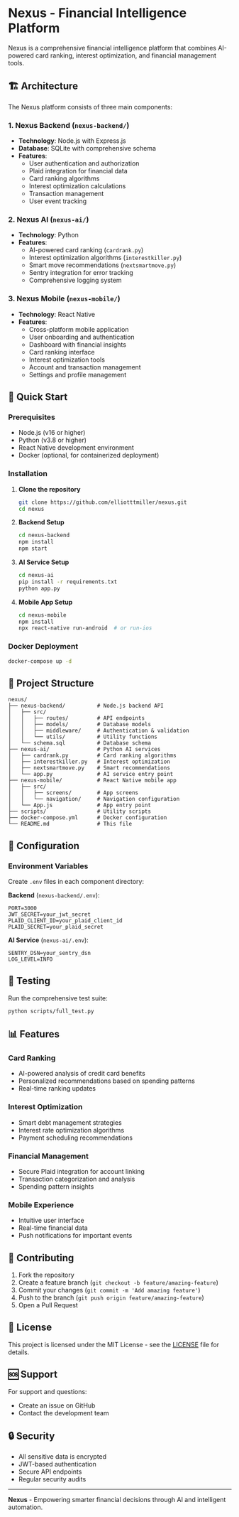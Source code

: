 # Nexus - Financial Intelligence Platform

Nexus is a comprehensive financial intelligence platform that combines AI-powered card ranking, interest optimization, and financial management tools.

## 🏗️ Architecture

The Nexus platform consists of three main components:

### 1. **Nexus Backend** (`nexus-backend/`)
- **Technology**: Node.js with Express.js
- **Database**: SQLite with comprehensive schema
- **Features**:
  - User authentication and authorization
  - Plaid integration for financial data
  - Card ranking algorithms
  - Interest optimization calculations
  - Transaction management
  - User event tracking

### 2. **Nexus AI** (`nexus-ai/`)
- **Technology**: Python
- **Features**:
  - AI-powered card ranking (`cardrank.py`)
  - Interest optimization algorithms (`interestkiller.py`)
  - Smart move recommendations (`nextsmartmove.py`)
  - Sentry integration for error tracking
  - Comprehensive logging system

### 3. **Nexus Mobile** (`nexus-mobile/`)
- **Technology**: React Native
- **Features**:
  - Cross-platform mobile application
  - User onboarding and authentication
  - Dashboard with financial insights
  - Card ranking interface
  - Interest optimization tools
  - Account and transaction management
  - Settings and profile management

## 🚀 Quick Start

### Prerequisites
- Node.js (v16 or higher)
- Python (v3.8 or higher)
- React Native development environment
- Docker (optional, for containerized deployment)

### Installation

1. **Clone the repository**
   ```bash
   git clone https://github.com/elliotttmiller/nexus.git
   cd nexus
   ```

2. **Backend Setup**
   ```bash
   cd nexus-backend
   npm install
   npm start
   ```

3. **AI Service Setup**
   ```bash
   cd nexus-ai
   pip install -r requirements.txt
   python app.py
   ```

4. **Mobile App Setup**
   ```bash
   cd nexus-mobile
   npm install
   npx react-native run-android  # or run-ios
   ```

### Docker Deployment
```bash
docker-compose up -d
```

## 📁 Project Structure

```
nexus/
├── nexus-backend/          # Node.js backend API
│   ├── src/
│   │   ├── routes/         # API endpoints
│   │   ├── models/         # Database models
│   │   ├── middleware/     # Authentication & validation
│   │   └── utils/          # Utility functions
│   └── schema.sql          # Database schema
├── nexus-ai/               # Python AI services
│   ├── cardrank.py         # Card ranking algorithms
│   ├── interestkiller.py   # Interest optimization
│   ├── nextsmartmove.py    # Smart recommendations
│   └── app.py              # AI service entry point
├── nexus-mobile/           # React Native mobile app
│   ├── src/
│   │   ├── screens/        # App screens
│   │   └── navigation/     # Navigation configuration
│   └── App.js              # App entry point
├── scripts/                # Utility scripts
├── docker-compose.yml      # Docker configuration
└── README.md               # This file
```

## 🔧 Configuration

### Environment Variables

Create `.env` files in each component directory:

**Backend** (`nexus-backend/.env`):
```
PORT=3000
JWT_SECRET=your_jwt_secret
PLAID_CLIENT_ID=your_plaid_client_id
PLAID_SECRET=your_plaid_secret
```

**AI Service** (`nexus-ai/.env`):
```
SENTRY_DSN=your_sentry_dsn
LOG_LEVEL=INFO
```

## 🧪 Testing

Run the comprehensive test suite:
```bash
python scripts/full_test.py
```

## 📊 Features

### Card Ranking
- AI-powered analysis of credit card benefits
- Personalized recommendations based on spending patterns
- Real-time ranking updates

### Interest Optimization
- Smart debt management strategies
- Interest rate optimization algorithms
- Payment scheduling recommendations

### Financial Management
- Secure Plaid integration for account linking
- Transaction categorization and analysis
- Spending pattern insights

### Mobile Experience
- Intuitive user interface
- Real-time financial data
- Push notifications for important events

## 🤝 Contributing

1. Fork the repository
2. Create a feature branch (`git checkout -b feature/amazing-feature`)
3. Commit your changes (`git commit -m 'Add amazing feature'`)
4. Push to the branch (`git push origin feature/amazing-feature`)
5. Open a Pull Request

## 📄 License

This project is licensed under the MIT License - see the [LICENSE](LICENSE) file for details.

## 🆘 Support

For support and questions:
- Create an issue on GitHub
- Contact the development team

## 🔒 Security

- All sensitive data is encrypted
- JWT-based authentication
- Secure API endpoints
- Regular security audits

---

**Nexus** - Empowering smarter financial decisions through AI and intelligent automation. 